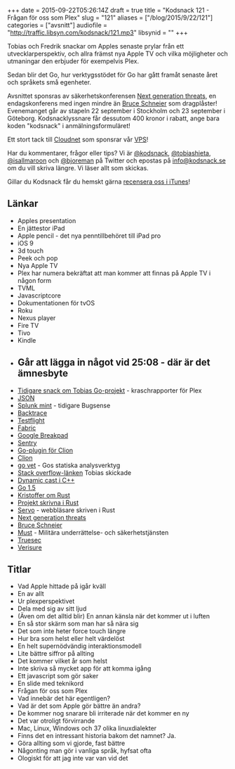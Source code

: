 +++
date = 2015-09-22T05:26:14Z
draft = true
title = "Kodsnack 121 - Frågan för oss som Plex"
slug = "121"
aliases = ["/blog/2015/9/22/121"]
categories = ["avsnitt"]
audiofile = "http://traffic.libsyn.com/kodsnack/121.mp3"
libsynid = ""
+++

Tobias och Fredrik snackar om Apples senaste prylar från ett utvecklarperspektiv, och allra främst nya Apple TV och vilka möjligheter och utmaningar den erbjuder för exempelvis Plex.

Sedan blir det Go, hur verktygsstödet för Go har gått framåt senaste året och språkets små egenheter.

Avsnittet sponsras av säkerhetskonferensen [Next generation threats](http://www.nextgenerationthreats.se), en endagskonferens med ingen mindre än [Bruce Schneier](https://en.wikipedia.org/wiki/Bruce_Schneier) som dragplåster! Evenemanget går av stapeln 22 september i Stockholm och 23 september i Göteborg. Kodsnacklyssnare får dessutom 400 kronor i rabatt, ange bara koden "kodsnack" i anmälningsformuläret!

Ett stort tack till [Cloudnet](http://www.cloudnet.se) som sponsrar vår [VPS](http://en.wikipedia.org/wiki/Virtual_private_server)!

Har du kommentarer, frågor eller tips? Vi är [@kodsnack](https://www.twitter.com/kodsnack), [@tobiashieta](https://www.twitter.com/tobiashieta), [@isallmaroon](https://www.twitter.com/isallmaroon) och [@bjoreman](https://www.twitter.com/bjoreman) på Twitter och epostas på [info@kodsnack.se](mailto:info@kodsnack.se) om du vill skriva längre. Vi läser allt som skickas.

Gillar du Kodsnack får du hemskt gärna [recensera oss i iTunes](http://itunes.apple.com/se/podcast/kodsnack/id561631498?l=en)!

## Länkar ##
* Apples presentation
* En jättestor iPad
* Apple pencil - det nya penntillbehöret till iPad pro
* iOS 9
* 3d touch
* Peek och pop
* Nya Apple TV
* Plex har numera bekräftat att man kommer att finnas på Apple TV i någon form
* TVML
* Javascriptcore
* Dokumentationen för tvOS
* Roku
* Nexus player
* Fire TV
* Tivo
* Kindle
* ## Går att lägga in något vid 25:08 - där är det ämnesbyte ##
* [Tidigare snack om Tobias Go-projekt](http://kodsnack.se/24/) - kraschrapporter för Plex
* [JSON](https://en.wikipedia.org/wiki/JSON)
* [Splunk mint](http://www.splunk.com/en_us/products/splunk-mint.html) - tidigare Bugsense
* [Backtrace](https://en.wikipedia.org/wiki/Stack_trace)
* [Testflight](https://en.wikipedia.org/wiki/TestFlight)
* [Fabric](https://get.fabric.io/)
* [Google Breakpad](http://www.jetbrains.com/kodsnack-clion)
* [Sentry](http://www.jetbrains.com/kodsnack-clion)
* [Go-plugin för Clion](https://plugins.jetbrains.com/plugin/5047)
* [Clion](http://www.jetbrains.com/kodsnack-clion)
* [go vet](https://golang.org/cmd/vet/) - Gos statiska analysverktyg
* [Stack overflow-länken](http://stackoverflow.com/a/23796723) Tobias skickade
* [Dynamic cast i C++](http://stackoverflow.com/questions/2253168/dynamic-cast-and-static-cast-in-c)
* [Go 1.5](https://blog.golang.org/go1.5)
* [Kristoffer om Rust](http://kodsnack.se/74/)
* [Projekt skrivna i Rust](http://www.codetriage.com/#rust817314348607935645)
* [Servo](https://github.com/servo/servo) - webbläsare skriven i Rust
* [Next generation threats](http://www.nextgenerationthreats.se)
* [Bruce Schneier](https://en.wikipedia.org/wiki/Bruce_Schneier)
* [Must](http://www.forsvarsmakten.se/sv/organisation/hogkvarteret/militara-underrattelse-och-sakerhetstjansten/) - Militära underrättelse- och säkerhetstjänsten 
* [Truesec](http://www.truesec.se/)
* [Verisure](http://www.verisure.se/om-oss.html)

## Titlar ##
* Vad Apple hittade på igår kväll
* En av allt
* Ur plexperspektivet
* Dela med sig av sitt ljud
* (Även om det alltid blir) En annan känsla när det kommer ut i luften
* En så stor skärm som man har så nära sig
* Det som inte heter force touch längre
* Hur bra som helst eller helt värdelöst
* En helt supernödvändig interaktionsmodell
* Lite bättre siffror på allting
* Det kommer vilket år som helst
* Inte skriva så mycket app för att komma igång
* Ett javascript som gör saker
* En slide med teknikord
* Frågan för oss som Plex
* Vad innebär det här egentligen?
* Vad är det som Apple gör bättre än andra?
* De kommer nog snarare bli irriterade när det kommer en ny
* Det var otroligt förvirrande
* Mac, Linux, Windows och 37 olika linuxdialekter
* Finns det en intressant historia bakom det namnet? Ja.
* Göra allting som vi gjorde, fast bättre
* Någonting man gör i vanliga språk, hyfsat ofta
* Ologiskt för att jag inte var van vid det